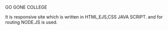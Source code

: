 GO GONE COLLEGE 

It is responsive site which is written in HTML,EJS,CSS JAVA SCRIPT. and for routing NODE.JS is used.
